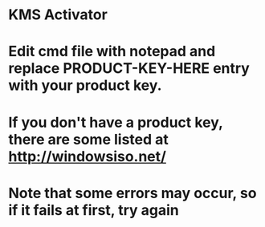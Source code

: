 # KMS Activator
# Edit cmd file with notepad and replace PRODUCT-KEY-HERE entry with your product key.
# If you don't have a product key, there are some listed at http://windowsiso.net/
# Note that some errors may occur, so if it fails at first, try again

